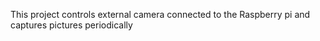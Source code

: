 This project controls external camera connected to the Raspberry pi and captures pictures periodically
